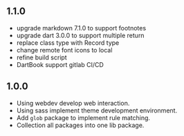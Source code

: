 ## 1.1.0

- upgrade markdown 7.1.0 to support footnotes
- upgrade dart 3.0.0 to support multiple return
- replace class type with Record type
- change remote font icons to local
- refine build script
- DartBook support gitlab CI/CD

## 1.0.0

- Using webdev develop web interaction.
- Using sass implement theme development environment.
- Add `glob` package to implement rule matching.
- Collection all packages into one lib package.
